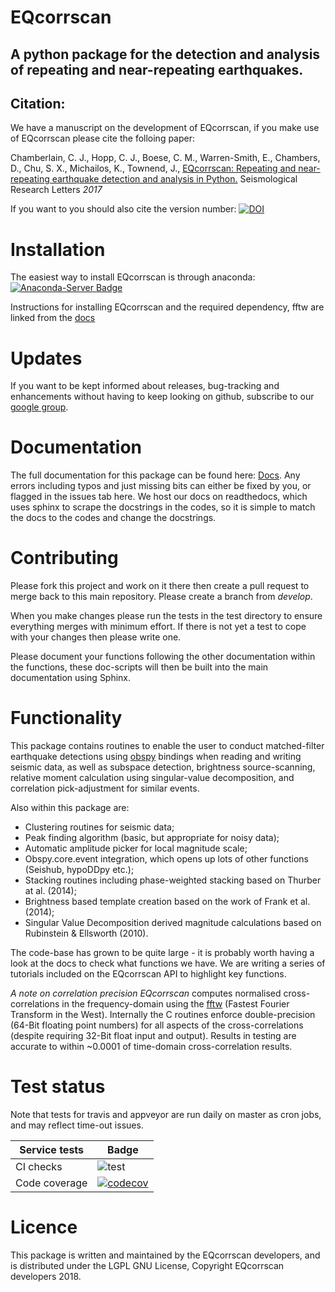 # EQcorrscan
## A python package for the detection and analysis of repeating and near-repeating earthquakes.

## Citation:
We have a manuscript on the development of EQcorrscan, if you make use of EQcorrscan please cite the folloing paper:

Chamberlain, C. J., Hopp, C. J., Boese, C. M., Warren-Smith, E., Chambers, D., Chu, S. X., Michailos, K., Townend, J., [EQcorrscan: Repeating and near-repeating earthquake detection and analysis in Python.](https://pubs.geoscienceworld.org/ssa/srl/article/89/1/173/524875/eqcorrscan-repeating-and-near-repeating-earthquake) Seismological Research Letters *2017*

If you want to you should also cite the version number:
[![DOI](https://zenodo.org/badge/35918157.svg)](https://zenodo.org/badge/latestdoi/35918157)

# Installation

The easiest way to install EQcorrscan is through anaconda:
[![Anaconda-Server Badge](https://anaconda.org/conda-forge/eqcorrscan/badges/installer/conda.svg)](https://conda.anaconda.org/conda-forge)

Instructions for installing EQcorrscan and the required dependency, fftw
are linked from the
[docs](http://eqcorrscan.readthedocs.io/en/latest/intro.html#installation)


# Updates

If you want to be kept informed about releases, bug-tracking and enhancements
without having to keep looking on github, subscribe to our [google group](https://groups.google.com/forum/#!forum/eqcorrscan-users).

# Documentation

The full documentation for this package can be found here:
[Docs](http://eqcorrscan.readthedocs.org/en/latest/?badge=latest).
Any errors including typos and just missing bits can either be fixed by you,
or flagged in the issues tab here.  We host our docs on readthedocs, which
uses sphinx to scrape the docstrings in the codes, so it is simple to
match the docs to the codes and change the docstrings.

# Contributing

Please fork this project and work on it there then create a pull request to
merge back to this main repository.  Please create a branch from *develop*.

When you make changes please run the tests in the test directory to ensure
everything merges with minimum effort.  If there is not yet a test to cope
with your changes then please write one.

Please document your functions following the other documentation within the
functions, these doc-scripts will then be built into the main documentation
using Sphinx.

# Functionality

This package contains routines to enable the user to conduct matched-filter earthquake
detections using [obspy](https://github.com/obspy/obspy/wiki) bindings when reading
and writing seismic data, as well as subspace detection, brightness source-scanning,
relative moment calculation using singular-value decomposition,
and correlation pick-adjustment for similar events.

Also within this package are:
* Clustering routines for seismic data;
* Peak finding algorithm (basic, but appropriate for noisy data);
* Automatic amplitude picker for local magnitude scale;
* Obspy.core.event integration, which opens up lots of other functions (Seishub, hypoDDpy etc.);
* Stacking routines including phase-weighted stacking based on Thurber at al. (2014);
* Brightness based template creation based on the work of Frank et al. (2014);
* Singular Value Decomposition derived magnitude calculations based on Rubinstein & Ellsworth (2010).

The code-base has grown to be quite large - it is probably worth
having a look at the docs to check what functions we have.
We are writing a series of tutorials included on the EQcorrscan API
to highlight key functions.

*A note on correlation precision*
*EQcorrscan* computes normalised cross-correlations in the frequency-domain using the
[fftw](www.fftw.org) (Fastest Fourier Transform in the West).  Internally
the C routines enforce double-precision (64-Bit floating point numbers)
for all aspects of the cross-correlations (despite requiring 32-Bit float
input and output). Results in testing are accurate to within ~0.0001 of
time-domain cross-correlation results.

# Test status
Note that tests for travis and appveyor are run daily on master as cron jobs, and may reflect time-out issues.

| Service tests | Badge |
|---------------|-------|
| CI checks | ![test](https://github.com/eqcorrscan/EQcorrscan/workflows/test/badge.svg)
| Code coverage | [![codecov](https://codecov.io/gh/eqcorrscan/EQcorrscan/branch/master/graph/badge.svg)](https://codecov.io/gh/eqcorrscan/EQcorrscan) 

# Licence

This package is written  and maintained by the EQcorrscan developers,
and is distributed under the LGPL GNU License, 
Copyright EQcorrscan developers 2018.
